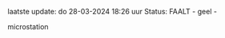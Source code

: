 laatste update: 
do 28-03-2024 18:26   uur 
Status: FAALT - geel - 
<div class="service Y">microstation</div>